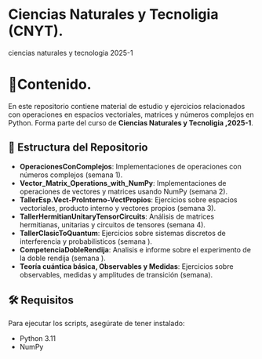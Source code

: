 # Ciencias Naturales y Tecnoligia (CNYT).
ciencias naturales y tecnologia 2025-1
# 📘Contenido.
En este repositorio contiene material de estudio y ejercicios relacionados con operaciones en espacios vectoriales, matrices y números complejos en Python. Forma parte del curso de **Ciencias Naturales y Tecnoligia ,2025-1**.

## 📂 Estructura del Repositorio

- **OperacionesConComplejos**: Implementaciones de operaciones con números complejos (semana 1).
- **Vector_Matrix_Operations_with_NumPy**: Implementaciones de operaciones de vectores y matrices usando NumPy (semana 2).
- **TallerEsp.Vect-ProInterno-VectPropios**: Ejercicios sobre espacios vectoriales, producto interno y vectores propios (semana 3).
- **TallerHermitianUnitaryTensorCircuits**: Análisis de matrices hermitianas, unitarias y circuitos de tensores (semana 4).
- **TallerClasicToQuantum**: Ejercicios sobre sistemas discretos de interferencia y probabilisticos (semana ).
- **CompetenciaDobleRendija**: Analisis e informe sobre el experimento de la doble rendija (semana ).
- **Teoría cuántica básica, Observables y Medidas**: Ejercicios sobre observables, medidas y amplitudes de transición (semana).

## 🛠 Requisitos

Para ejecutar los scripts, asegúrate de tener instalado:

- Python 3.11
- NumPy
